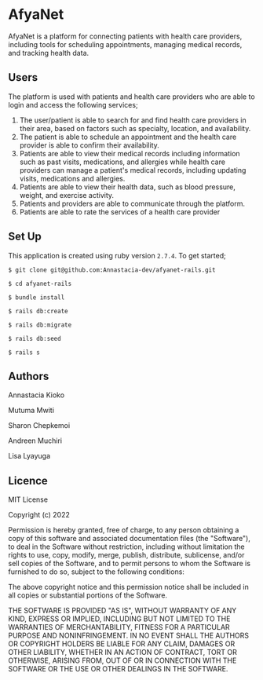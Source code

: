 # AfyaNet

AfyaNet is a platform for connecting patients with health care providers, including tools for 
scheduling appointments, managing medical records, and tracking health data.

## Users
The platform is used with patients and health care providers who are able to login and access the following services;
1. The user/patient is able to search for and find 
health care providers in their area, based on factors such as specialty, location, and availability. 
2. The patient is able to schedule an appointment and the health care provider is able to confirm their availability.
3. Patients are able to view their medical records  including information such as past visits, medications, and allergies while health care providers can manage a patient's medical records, including updating visits, 
medications and allergies. 
4. Patients are able to view their health data, such as blood pressure, weight, and exercise activity.
5. Patients and providers are able to communicate through the platform.
6. Patients are able to rate the services of a health care provider



## Set Up
This application is created using ruby version `2.7.4`.
To get started;
```console
$ git clone git@github.com:Annastacia-dev/afyanet-rails.git

$ cd afyanet-rails

$ bundle install

$ rails db:create

$ rails db:migrate

$ rails db:seed

$ rails s
```

## Authors
Annastacia Kioko

Mutuma Mwiti

Sharon Chepkemoi

Andreen Muchiri

Lisa Lyayuga


## Licence
MIT License

Copyright (c) 2022

Permission is hereby granted, free of charge, to any person obtaining a copy of this software and associated documentation files (the "Software"), to deal in the Software without restriction, including without limitation the rights to use, copy, modify, merge, publish, distribute, sublicense, and/or sell copies of the Software, and to permit persons to whom the Software is furnished to do so, subject to the following conditions:

The above copyright notice and this permission notice shall be included in all copies or substantial portions of the Software.

THE SOFTWARE IS PROVIDED "AS IS", WITHOUT WARRANTY OF ANY KIND, EXPRESS OR IMPLIED, INCLUDING BUT NOT LIMITED TO THE WARRANTIES OF MERCHANTABILITY, FITNESS FOR A PARTICULAR PURPOSE AND NONINFRINGEMENT. IN NO EVENT SHALL THE AUTHORS OR COPYRIGHT HOLDERS BE LIABLE FOR ANY CLAIM, DAMAGES OR OTHER LIABILITY, WHETHER IN AN ACTION OF CONTRACT, TORT OR OTHERWISE, ARISING FROM, OUT OF OR IN CONNECTION WITH THE SOFTWARE OR THE USE OR OTHER DEALINGS IN THE SOFTWARE.

